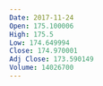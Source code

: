 ```yaml
---
Date: 2017-11-24
Open: 175.100006
High: 175.5
Low: 174.649994
Close: 174.970001
Adj Close: 173.590149
Volume: 14026700
---
```

